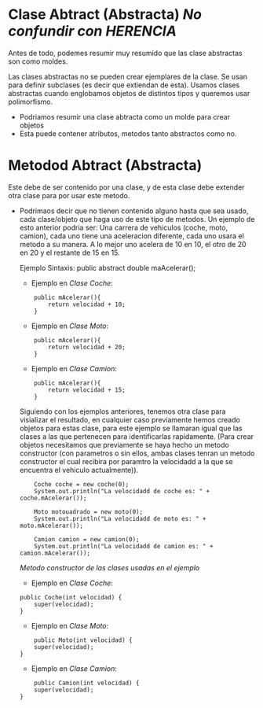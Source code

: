 # Clase Abtract (Abstracta) *No confundir con HERENCIA*
Antes de todo, podemes resumir muy resumido que las clase abstractas son como moldes.

Las clases abstractas no se pueden crear ejemplares de la clase.
Se usan para definir subclases (es decir que extiendan de esta).
Usamos clases abstractas cuando englobamos objetos de distintos tipos y queremos usar polimorfismo.

* Podriamos resumir una clase abtracta como un molde para crear objetos
* Esta puede contener atributos, metodos tanto abstractos como no.

# Metodod Abtract (Abstracta)
Este debe de ser contenido por una clase, y de esta clase debe extender otra clase para por usar este metodo.

* Podrimaos decir que no tienen contenido alguno hasta que sea usado, cada clase/objeto que haga uso de este tipo de metodos.
Un ejemplo de esto anterior podria ser:
	Una carrera de vehiculos (coche, moto, camion), cada uno tiene una aceleracion diferente, cada uno usara el metodo a su manera. A lo mejor uno acelera de 10 en 10, el otro de 20 en 20 y el restante de 15 en 15.

	Ejemplo Sintaxis:
	public abstract double maAcelerar();

	+ Ejemplo en *Clase Coche*:
	```
		public mAcelerar(){
			return velocidad + 10;
		} 
	```
	+ Ejemplo en *Clase Moto*:
	```
		public mAcelerar(){
			return velocidad + 20;
		}
	```

	+ Ejemplo en *Clase Camion*:
	```
		public mAcelerar(){
			return velocidad + 15;
		}
	```

	Siguiendo con los ejemplos anteriores, tenemos otra clase para visializar el resultado, en cualquier caso previamente hemos creado objetos para estas clase, para este ejemplo se llamaran igual que las clases a las que pertenecen para identificarlas rapidamente. (Para crear objetos necesitamos que previamente se haya hecho un metodo constructor (con parametros o sin ellos, ambas clases tenran un metodo constructor el cual recibira por paramtro la velocidadd a la que se encuentra el vehiculo actualmente)).
	```
	    Coche coche = new coche(0);
        System.out.println("La velocidadd de coche es: " + coche.mAcelerar());

        Moto motouadrado = new moto(0);
        System.out.println("La velocidadd de moto es: " + moto.mAcelerar());

        Camion camion = new camion(0);
        System.out.println("La velocidadd de camion es: " + camion.mAcelerar());
	```
    *Metodo constructor de las clases usadas en el ejemplo*
    + Ejemplo en *Clase Coche*:
    ```
    public Coche(int velocidad) {
        super(velocidad);
    }
    ```
    + Ejemplo en *Clase Moto*:

    ```
        public Moto(int velocidad) {
        super(velocidad);
    }
    ```
    + Ejemplo en *Clase Camion*:
    ```
        public Camion(int velocidad) {
        super(velocidad);
    }
    ```
